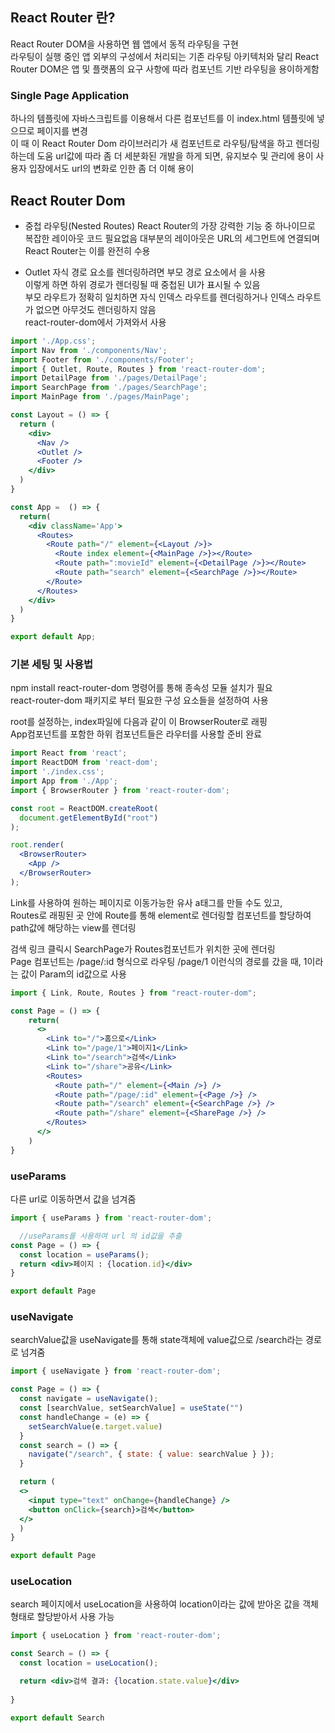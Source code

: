 ## React Router 란?
 
React Router DOM을 사용하면 웹 앱에서 동적 라우팅을 구현  
라우팅이 실행 중인 앱 외부의 구성에서 처리되는 기존 라우팅 아키텍처와 달리 React Router DOM은 앱 및 플랫폼의 요구 사항에 
따라 컴포넌트 기반 라우팅을 용이하게함 

### Single Page Application
하나의 템플릿에 자바스크립트를 이용해서 다른 컴포넌트를 이 index.html 템플릿에 넣으므로 페이지를 변경  
이 때 이 React Router Dom 라이브러리가 새 컴포넌트로 라우팅/탐색을 하고 렌더링하는데 도움
url값에 따라 좀 더 세분화된 개발을 하게 되면, 유지보수 및 관리에 용이
사용자 입장에서도 url의 변화로 인한 좀 더 이해 용이 

## React Router Dom 

- 중첩 라우팅(Nested Routes)
React Router의 가장 강력한 기능 중 하나이므로 복잡한 레이아웃 코드 필요없음
대부분의 레이아웃은 URL의 세그먼트에 연결되며 React Router는 이를 완전히 수용

- Outlet
자식 경로 요소를 렌더링하려면 부모 경로 요소에서 <Outlet>을 사용  
이렇게 하면 하위 경로가 렌더링될 때 중첩된 UI가 표시될 수 있음  
부모 라우트가 정확히 일치하면 자식 인덱스 라우트를 렌더링하거나 인덱스 라우트가 없으면 아무것도 렌더링하지 않음  
react-router-dom에서 가져와서 사용

```jsx
import './App.css';
import Nav from './components/Nav'; 
import Footer from './components/Footer';
import { Outlet, Route, Routes } from 'react-router-dom';
import DetailPage from './pages/DetailPage';
import SearchPage from './pages/SearchPage';
import MainPage from './pages/MainPage';

const Layout = () => {
  return (
    <div>
      <Nav />
      <Outlet />
      <Footer />
    </div>
  )
}

const App =  () => {
  return(
    <div className='App'>
      <Routes>
        <Route path="/" element={<Layout />}>
          <Route index element={<MainPage />}></Route>
          <Route path=":movieId" element={<DetailPage />}></Route>
          <Route path="search" element={<SearchPage />}></Route>
        </Route>
      </Routes>
    </div>
  )
}

export default App;

```

### 기본 세팅 및 사용법

npm install react-router-dom 명령어를 통해 종속성 모듈 설치가 필요  
react-router-dom 패키지로 부터 필요한 구성 요소들을 설정하여 사용

root를 설정하는, index파일에 다음과 같이 이 BrowserRouter로 래핑  
App컴포넌트를 포함한 하위 컴포넌트들은 라우터를 사용할 준비 완료

```jsx
import React from 'react';
import ReactDOM from 'react-dom';
import './index.css';
import App from './App';
import { BrowserRouter } from 'react-router-dom';

const root = ReactDOM.createRoot(
  document.getElementById("root")
);

root.render(
  <BrowserRouter>
    <App />
  </BrowserRouter>
);
```

Link를 사용하여 원하는 페이지로 이동가능한 유사 a태그를 만들 수도 있고,  
Routes로 래핑된 곳 안에 Route를 통해 element로 렌더링할 컴포넌트를 할당하여 path값에 해당하는 view를 렌더링

검색 링크 클릭시 SearchPage가 Routes컴포넌트가 위치한 곳에 렌더링  
Page 컴포넌트는 /page/:id 형식으로 라우팅 /page/1 이런식의 경로를 갔을 때, 1이라는 값이 Param의  id값으로 사용 

```jsx
import { Link, Route, Routes } from "react-router-dom";

const Page = () => {
	return(
      <>
        <Link to="/">홈으로</Link>
        <Link to="/page/1">페이지1</Link>
        <Link to="/search">검색</Link>
        <Link to="/share">공유</Link>
        <Routes>
          <Route path="/" element={<Main />} />
          <Route path="/page/:id" element={<Page />} />
          <Route path="/search" element={<SearchPage />} />
          <Route path="/share" element={<SharePage />} />
        </Routes>
      </>
    )
}
```

### useParams
다른 url로 이동하면서 값을 넘겨줌

```jsx
import { useParams } from 'react-router-dom';

  //useParams를 사용하여 url 의 id값을 추출
const Page = () => {
  const location = useParams();
  return <div>페이지 : {location.id}</div>
}

export default Page
```

### useNavigate

searchValue값을 useNavigate를 통해 state객체에 value값으로 /search라는 경로로 넘겨줌  

```jsx
import { useNavigate } from 'react-router-dom';

const Page = () => {
  const navigate = useNavigate();
  const [searchValue, setSearchValue] = useState("")
  const handleChange = (e) => {
    setSearchValue(e.target.value)
  }
  const search = () => {
    navigate("/search", { state: { value: searchValue } });
  }

  return (
  <>
    <input type="text" onChange={handleChange} />
    <button onClick={search}>검색</button>
  </>
  )
}

export default Page
```

### useLocation
search 페이지에서 useLocation을 사용하여 location이라는 값에 받아온 값을 객체 형태로 할당받아서 사용 가능

```jsx
import { useLocation } from 'react-router-dom';

const Search = () => {
  const location = useLocation();

  return <div>검색 결과: {location.state.value}</div>
  
}

export default Search
```





